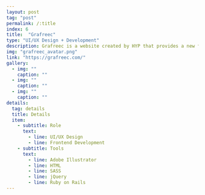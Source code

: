 ```yaml
---
layout: post
tag: "post"
permalink: /:title
index: 6
title:  "Grafreec"
type: "UI/UX Design + Development"
description: Grafreec is a website created by HYP that provides a new free graphic material every day, which can be used in any context, both personal and commercial. The main concept for the development of this project was the exploration of four different areas, each one associated with a different colour. When an area is chosen, the website’s main theme colour switches to the area colour. The different areas can also be interconnected by showing a gradient with the main colours of each classification.
img: "grafreec_avatar.png"
link: "https://grafreec.com/"
gallery:
  - img: ""
    caption: ""
  - img: ""
    caption: ""
  - img: ""
    caption: ""
details:
  tag: details
  title: Details
  item:
    - subtitle: Role
      text:
        - line: UI/UX Design
        - line: Frontend Development
    - subtitle: Tools
      text:
        - line: Adobe Illustrator
        - line: HTML
        - line: SASS
        - line: jQuery
        - line: Ruby on Rails
---
```

